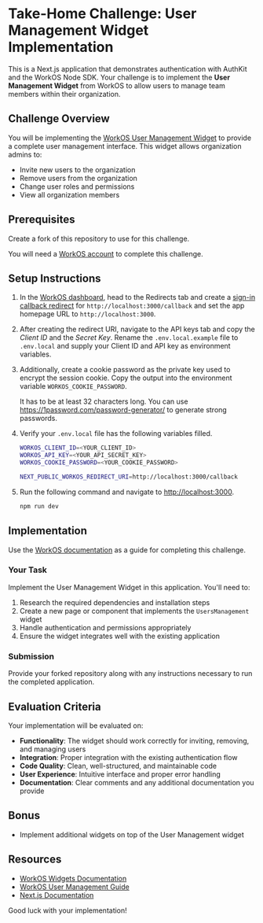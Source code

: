 # Take-Home Challenge: User Management Widget Implementation

This is a Next.js application that demonstrates authentication with AuthKit and the WorkOS Node SDK. Your challenge is to implement the **User Management Widget** from WorkOS to allow users to manage team members within their organization.

## Challenge Overview

You will be implementing the [WorkOS User Management Widget](https://workos.com/docs/user-management/widgets/user-management) to provide a complete user management interface. This widget allows organization admins to:

- Invite new users to the organization
- Remove users from the organization
- Change user roles and permissions
- View all organization members

## Prerequisites

Create a fork of this repository to use for this challenge.

You will need a [WorkOS account](https://dashboard.workos.com/signup) to complete this challenge.

## Setup Instructions

1. In the [WorkOS dashboard](https://dashboard.workos.com), head to the Redirects tab and create a [sign-in callback redirect](https://workos.com/docs/user-management/1-configure-your-project/configure-a-redirect-uri) for `http://localhost:3000/callback` and set the app homepage URL to `http://localhost:3000`.

2. After creating the redirect URI, navigate to the API keys tab and copy the _Client ID_ and the _Secret Key_. Rename the `.env.local.example` file to `.env.local` and supply your Client ID and API key as environment variables.

3. Additionally, create a cookie password as the private key used to encrypt the session cookie. Copy the output into the environment variable `WORKOS_COOKIE_PASSWORD`.

   It has to be at least 32 characters long. You can use https://1password.com/password-generator/ to generate strong passwords.

4. Verify your `.env.local` file has the following variables filled.

   ```bash
   WORKOS_CLIENT_ID=<YOUR_CLIENT_ID>
   WORKOS_API_KEY=<YOUR_API_SECRET_KEY>
   WORKOS_COOKIE_PASSWORD=<YOUR_COOKIE_PASSWORD>

   NEXT_PUBLIC_WORKOS_REDIRECT_URI=http://localhost:3000/callback
   ```

5. Run the following command and navigate to [http://localhost:3000](http://localhost:3000).

   ```bash
   npm run dev
   ```

## Implementation

Use the [WorkOS documentation](https://workos.com/docs) as a guide for completing this challenge.

### Your Task

Implement the User Management Widget in this application. You'll need to:

1. Research the required dependencies and installation steps
2. Create a new page or component that implements the `UsersManagement` widget
3. Handle authentication and permissions appropriately
4. Ensure the widget integrates well with the existing application

### Submission

Provide your forked repository along with any instructions necessary to run the completed application.

## Evaluation Criteria

Your implementation will be evaluated on:

- **Functionality**: The widget should work correctly for inviting, removing, and managing users
- **Integration**: Proper integration with the existing authentication flow
- **Code Quality**: Clean, well-structured, and maintainable code
- **User Experience**: Intuitive interface and proper error handling
- **Documentation**: Clear comments and any additional documentation you provide

## Bonus

- Implement additional widgets on top of the User Management widget

## Resources

- [WorkOS Widgets Documentation](https://workos.com/docs/user-management/widgets/user-management)
- [WorkOS User Management Guide](https://workos.com/docs/user-management)
- [Next.js Documentation](https://nextjs.org/docs)

Good luck with your implementation!
